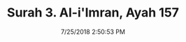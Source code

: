 ---
title       : "Surah 3. Al-i'Imran, Ayah 157"
date        : 7/25/2018 2:50:53 PM
draft       : false
type        : "quran"
layout      : "compare"
BookCode    : "CMP"
SurahNumber : "3"
AyahNumber  : "157"
TotalAyah   : "200"
---